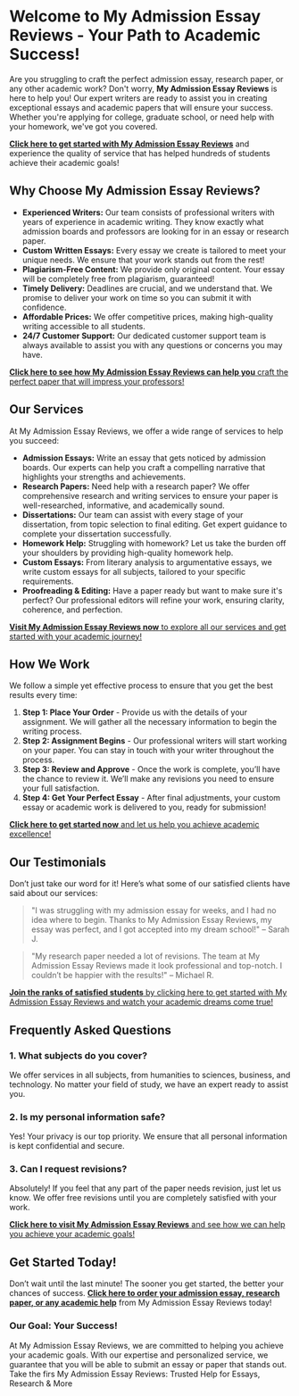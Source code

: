 <h1>Welcome to My Admission Essay Reviews - Your Path to Academic Success!</h1>

<p>Are you struggling to craft the perfect admission essay, research paper, or any other academic work? Don't worry, <strong>My Admission Essay Reviews</strong> is here to help you! Our expert writers are ready to assist you in creating exceptional essays and academic papers that will ensure your success. Whether you're applying for college, graduate school, or need help with your homework, we've got you covered.</p>

<p><a href="https://tinyurl.com/topessay?keyword=my+admission+essay+reviews"><strong>Click here to get started with My Admission Essay Reviews</strong></a> and experience the quality of service that has helped hundreds of students achieve their academic goals!</p>

<h2>Why Choose My Admission Essay Reviews?</h2>

<ul>
    <li><strong>Experienced Writers:</strong> Our team consists of professional writers with years of experience in academic writing. They know exactly what admission boards and professors are looking for in an essay or research paper.</li>
    <li><strong>Custom Written Essays:</strong> Every essay we create is tailored to meet your unique needs. We ensure that your work stands out from the rest!</li>
    <li><strong>Plagiarism-Free Content:</strong> We provide only original content. Your essay will be completely free from plagiarism, guaranteed!</li>
    <li><strong>Timely Delivery:</strong> Deadlines are crucial, and we understand that. We promise to deliver your work on time so you can submit it with confidence.</li>
    <li><strong>Affordable Prices:</strong> We offer competitive prices, making high-quality writing accessible to all students.</li>
    <li><strong>24/7 Customer Support:</strong> Our dedicated customer support team is always available to assist you with any questions or concerns you may have.</li>
</ul>

<p><a href="https://tinyurl.com/topessay?keyword=my+admission+essay+reviews"><strong>Click here to see how My Admission Essay Reviews can help you</strong> craft the perfect paper that will impress your professors!</a></p>

<h2>Our Services</h2>

<p>At My Admission Essay Reviews, we offer a wide range of services to help you succeed:</p>

<ul>
    <li><strong>Admission Essays:</strong> Write an essay that gets noticed by admission boards. Our experts can help you craft a compelling narrative that highlights your strengths and achievements.</li>
    <li><strong>Research Papers:</strong> Need help with a research paper? We offer comprehensive research and writing services to ensure your paper is well-researched, informative, and academically sound.</li>
    <li><strong>Dissertations:</strong> Our team can assist with every stage of your dissertation, from topic selection to final editing. Get expert guidance to complete your dissertation successfully.</li>
    <li><strong>Homework Help:</strong> Struggling with homework? Let us take the burden off your shoulders by providing high-quality homework help.</li>
    <li><strong>Custom Essays:</strong> From literary analysis to argumentative essays, we write custom essays for all subjects, tailored to your specific requirements.</li>
    <li><strong>Proofreading & Editing:</strong> Have a paper ready but want to make sure it's perfect? Our professional editors will refine your work, ensuring clarity, coherence, and perfection.</li>
</ul>

<p><a href="https://tinyurl.com/topessay?keyword=my+admission+essay+reviews"><strong>Visit My Admission Essay Reviews now</strong> to explore all our services and get started with your academic journey!</a></p>

<h2>How We Work</h2>

<p>We follow a simple yet effective process to ensure that you get the best results every time:</p>

<ol>
    <li><strong>Step 1: Place Your Order</strong> - Provide us with the details of your assignment. We will gather all the necessary information to begin the writing process.</li>
    <li><strong>Step 2: Assignment Begins</strong> - Our professional writers will start working on your paper. You can stay in touch with your writer throughout the process.</li>
    <li><strong>Step 3: Review and Approve</strong> - Once the work is complete, you’ll have the chance to review it. We’ll make any revisions you need to ensure your full satisfaction.</li>
    <li><strong>Step 4: Get Your Perfect Essay</strong> - After final adjustments, your custom essay or academic work is delivered to you, ready for submission!</li>
</ol>

<p><a href="https://tinyurl.com/topessay?keyword=my+admission+essay+reviews"><strong>Click here to get started now</strong> and let us help you achieve academic excellence!</a></p>

<h2>Our Testimonials</h2>

<p>Don’t just take our word for it! Here’s what some of our satisfied clients have said about our services:</p>

<blockquote>
    <p>"I was struggling with my admission essay for weeks, and I had no idea where to begin. Thanks to My Admission Essay Reviews, my essay was perfect, and I got accepted into my dream school!" – Sarah J.</p>
</blockquote>

<blockquote>
    <p>"My research paper needed a lot of revisions. The team at My Admission Essay Reviews made it look professional and top-notch. I couldn’t be happier with the results!" – Michael R.</p>
</blockquote>

<p><a href="https://tinyurl.com/topessay?keyword=my+admission+essay+reviews"><strong>Join the ranks of satisfied students</strong> by clicking here to get started with My Admission Essay Reviews and watch your academic dreams come true!</a></p>

<h2>Frequently Asked Questions</h2>

<h3>1. What subjects do you cover?</h3>
<p>We offer services in all subjects, from humanities to sciences, business, and technology. No matter your field of study, we have an expert ready to assist you.</p>

<h3>2. Is my personal information safe?</h3>
<p>Yes! Your privacy is our top priority. We ensure that all personal information is kept confidential and secure.</p>

<h3>3. Can I request revisions?</h3>
<p>Absolutely! If you feel that any part of the paper needs revision, just let us know. We offer free revisions until you are completely satisfied with your work.</p>

<p><a href="https://tinyurl.com/topessay?keyword=my+admission+essay+reviews"><strong>Click here to visit My Admission Essay Reviews</strong> and see how we can help you achieve your academic goals!</a></p>

<h2>Get Started Today!</h2>

<p>Don’t wait until the last minute! The sooner you get started, the better your chances of success. <a href="https://tinyurl.com/topessay?keyword=my+admission+essay+reviews"><strong>Click here to order your admission essay, research paper, or any academic help</strong></a> from My Admission Essay Reviews today!</p>

<h3>Our Goal: Your Success!</h3>

<p>At My Admission Essay Reviews, we are committed to helping you achieve your academic goals. With our expertise and personalized service, we guarantee that you will be able to submit an essay or paper that stands out. Take the firs
My Admission Essay Reviews: Trusted Help for Essays, Research &amp; More
